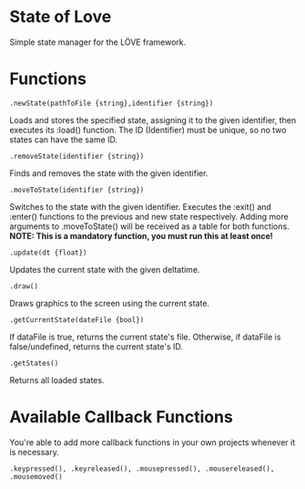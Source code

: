 # State of Love
Simple state manager for the LÖVE framework.

# Functions
```
.newState(pathToFile {string},identifier {string})
```
Loads and stores the specified state, assigning it to the given identifier, then executes its :load() function. The ID (Identifier) must be unique, so no two states can have the same ID.

```
.removeState(identifier {string})
```
Finds and removes the state with the given identifier.

```
.moveToState(identifier {string})
```
Switches to the state with the given identifier. Executes the :exit() and :enter() functions to the previous and new state respectively. Adding more arguments to .moveToState() will be received as a table for both functions.
**NOTE: This is a mandatory function, you must run this at least once!**

```
.update(dt {float})
```
Updates the current state with the given deltatime.

```
.draw()
```
Draws graphics to the screen using the current state.

```
.getCurrentState(dateFile {bool})
```
If dataFile is true, returns the current state's file. Otherwise, if dataFile is false/undefined, returns the current state's ID.

```
.getStates()
```
Returns all loaded states.

# Available Callback Functions
You're able to add more callback functions in your own projects whenever it is necessary.

```
.keypressed(), .keyreleased(), .mousepressed(), .mousereleased(), .mousemoved()
```
